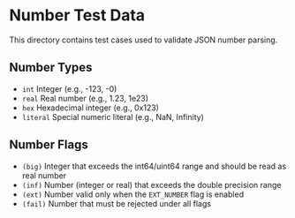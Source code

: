 # Number Test Data

This directory contains test cases used to validate JSON number parsing.

## Number Types

- `int` Integer (e.g., -123, -0)
- `real` Real number (e.g., 1.23, 1e23)
- `hex` Hexadecimal integer (e.g., 0x123)
- `literal` Special numeric literal (e.g., NaN, Infinity)

## Number Flags
- `(big)` Integer that exceeds the int64/uint64 range and should be read as real number
- `(inf)` Number (integer or real) that exceeds the double precision range
- `(ext)` Number valid only when the `EXT_NUMBER` flag is enabled
- `(fail)` Number that must be rejected under all flags
